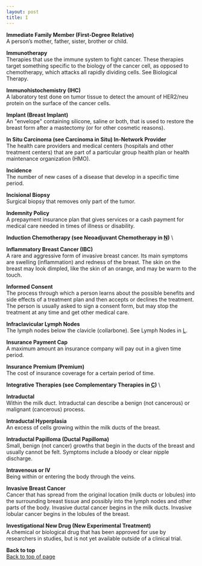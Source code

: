 ```yaml
---
layout: post
title: I
---
```


<a name="top"></a>

**Immediate Family Member (First-Degree Relative)** \
A person’s mother, father, sister, brother or child.

**Immunotherapy** \
Therapies that use the immune system to fight cancer. These therapies target something specific to the biology of the cancer cell, as opposed to chemotherapy, which attacks all rapidly dividing cells. See Biological Therapy.

**Immunohistochemistry  (IHC)** \
A laboratory test done on tumor tissue to detect the amount of HER2/neu protein on the surface of the cancer cells.

**Implant (Breast Implant)** \
An "envelope" containing silicone, saline or both, that is used to restore the breast form after a mastectomy (or for other cosmetic reasons).

**In Situ Carcinoma (see Carcinoma in Situ) In-Network Provider** \
The health care providers and medical centers (hospitals and other treatment
centers) that are part of a particular group health plan or health maintenance organization (HMO).

**Incidence** \
The number of new cases of a disease that develop in a specific time period.

**Incisional Biopsy** \
Surgical biopsy that removes only part of the tumor.

**Indemnity Policy** \
A prepayment insurance plan that gives services or a cash payment for medical care needed in times of illness or disability.

**Induction Chemotherapy (see Neoadjuvant Chemotherapy in [N](N.html))** \ 

**Inflammatory Breast Cancer (IBC)** \
A rare and aggressive form of invasive breast cancer. Its main symptoms are
swelling (inflammation) and redness of the breast. The skin on the breast may look dimpled, like the skin of an orange, and may be warm to the touch.

**Informed Consent** \
The process through which a person learns about the possible benefits and side effects of a treatment plan and then accepts or declines the treatment. The person is usually asked to sign a consent form, but may stop the treatment at any time and get other medical care.

**Infraclavicular Lymph Nodes** \
The lymph nodes below the clavicle (collarbone). See Lymph Nodes in [L](L.html).

**Insurance Payment Cap** \
A maximum amount an insurance company will pay out in a given time period.

**Insurance Premium (Premium)** \
The cost of insurance coverage for a certain period of time.

**Integrative Therapies (see Complementary Therapies in [C](C.html))** \

**Intraductal** \
Within the milk duct. Intraductal can describe a benign (not cancerous) or malignant (cancerous) process.

**Intraductal Hyperplasia** \
An excess of cells growing within the milk ducts of the breast.

**Intraductal Papilloma (Ductal Papilloma)** \
Small, benign (not cancer) growths that begin in the ducts of the breast and usually cannot be felt. Symptoms include a bloody or clear nipple discharge.

**Intravenous or IV** \
Being within or entering the body through the veins.

**Invasive Breast Cancer** \
Cancer that has spread from the original location (milk ducts or lobules) into the surrounding breast tissue and possibly into the lymph nodes and other parts of   the body. Invasive ductal cancer begins in the milk ducts. Invasive lobular cancer begins in the lobules of the breast.

**Investigational New Drug (New Experimental Treatment)** \
A chemical or biological drug that has been approved for use by researchers in studies, but is not yet available outside of a clinical trial.


**Back to top** \
<a href="#top">Back to top of page</a>